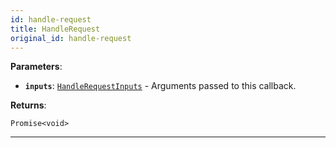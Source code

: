 ```yaml
---
id: handle-request
title: HandleRequest
original_id: handle-request
---
```


<a name="handlerequest"></a>

**Parameters**:

-   **`inputs`**: [`HandleRequestInputs`](../typedefs/handle-request-inputs) - Arguments passed to this callback.

**Returns**:

`Promise<void>`

---
